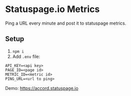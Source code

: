 # Statuspage.io Metrics
Ping a URL every minute and post it to statuspage metrics. 

## Setup
1) `npm i`
2) Add `.env` file:
```
API_KEY=<api key>
PAGE_ID=<page id>
METRIC_ID=<metric id>
PING_URL=<url to ping>
```

Demo: https://accord.statuspage.io